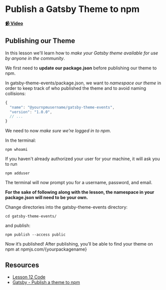 # Publish a Gatsby Theme to npm

**[📹 Video](https://egghead.io/lessons/gatsby-publish-a-gatsby-theme-to-npm)**

## Publishing our Theme
In this lesson we'll learn how to *make your Gatsby theme available for use by anyone in the community*.

We first need to **update our package.json** before publishing our theme to npm.

In gatsby-theme-events/package.json, we want to *namespace our theme* in order to keep track of who published the theme and to avoid naming collisions:
```javascript
{
  "name": "@yournpmusername/gatsby-theme-events",
  "version": "1.0.0",
  // ...
}
```
We need to now *make sure we're logged in to npm*.

In the terminal:
```
npm whoami
```
If you haven't already authorized your user for your machine, it will ask you to run
```
npm adduser
```
The terminal will now prompt you for a username, password, and email.

**For the sake of following along with the lesson, the namespace in your package.json will need to be your own.**

Change directories into the gatsby-theme-events directory:
```
cd gatsby-theme-events/
```
and publish:
```
npm publish --access public
```

Now it’s published! After publishing, you’ll be able to find your theme on npm at npmjs.com/{yourpackagename}
## Resources
- [Lesson 12 Code](https://github.com/ParkerGits/authoring-gatsby-themes/tree/12-publish-a-gatsby-theme-to-npm)
- [Gatsby - Publish a theme to npm](https://www.gatsbyjs.org/tutorial/building-a-theme/#publish-a-theme-to-npm)

